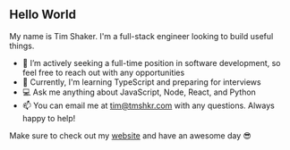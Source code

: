 ## Hello World

My name is Tim Shaker. I'm a full-stack engineer looking to build useful things.

* 💼 I’m actively seeking a full-time position in software development, so feel free to reach out with any opportunities
* 🌱 Currently, I'm learning TypeScript and preparing for interviews
* 💻 Ask me anything about JavaScript, Node, React, and Python
* 📫 You can email me at tim@tmshkr.com with any questions. Always happy to help!

Make sure to check out my [website](https://www.tmshkr.com) and have an awesome day 😎
